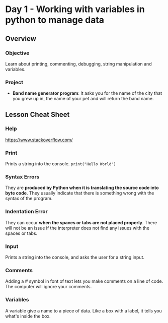 # Day 1 - Working with variables in python to manage data

## Overview

### Objective

Learn about printing, commenting, debugging, string manipulation and variables.

### Project

- **Band name generator program**: It asks you for the name of the city that you grew up in, the name of your pet and will return the band name.

## Lesson Cheat Sheet

### **Help**

https://www.stackoverflow.com/

### **Print**

Prints a string into the console. `print("Hello World")`

### Syntax Errors

They are **produced by Python when it is translating the source code into byte code**. They usually indicate that there is something wrong with the syntax of the program.

### Indentation Error

They can occur **when the spaces or tabs are not placed properly**. There will not be an issue if the interpreter does not find any issues with the spaces or tabs.

### Input

Prints a string into the console, and asks the user for a string input.

### Comments

Adding a # symbol in font of text lets you make comments on a line of code. The computer will ignore your comments.

### Variables

A variable give a name to a piece of data. Like a box with a label, it tells you what's inside the box.
